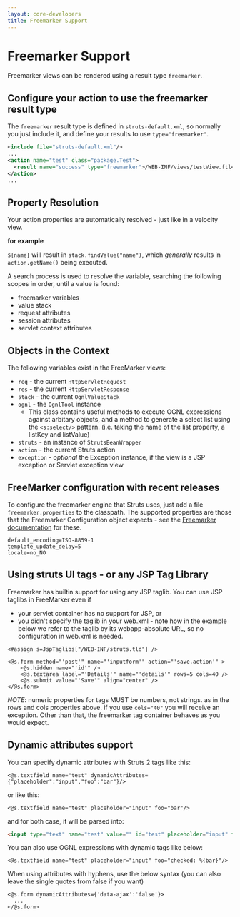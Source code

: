```yaml
---
layout: core-developers
title: Freemarker Support
---
```


# Freemarker Support

Freemarker views can be rendered using a result type `freemarker`.

## Configure your action to use the freemarker result type

The `freemarker` result type is defined in `struts-default.xml`, so normally you just include it, and define your results to use `type="freemarker"`.

```xml
<include file="struts-default.xml"/>
...
<action name="test" class="package.Test">
  <result name="success" type="freemarker">/WEB-INF/views/testView.ftl</result>
</action>
...

```

## Property Resolution

Your action properties are automatically resolved - just like in a velocity view.

**for example**

`${name}` will result in `stack.findValue("name")`, which _generally_  results in `action.getName()` being executed.

A search process is used to resolve the variable, searching the following scopes in order, until a value is found:

- freemarker variables
- value stack
- request attributes
- session attributes
- servlet context attributes

## Objects in the Context

The following variables exist in the FreeMarker views:

- `req` - the current `HttpServletRequest`
- `res` - the current `HttpServletResponse`
- `stack` - the current `OgnlValueStack`
- `ognl` - the `OgnlTool` instance
  - This class contains useful methods to execute OGNL expressions against arbitary objects, and a method to generate a select list using 
    the `<s:select/>` pattern. (i.e. taking the name of the list property, a listKey and listValue)
- `struts` - an instance of `StrutsBeanWrapper`
- `action` - the current Struts action
- `exception` - _optional_  the Exception instance, if the view is a JSP exception or Servlet exception view

## FreeMarker configuration with recent releases

To configure the freemarker engine that Struts uses, just add a file `freemarker.properties` to the classpath. The supported properties 
are those that the Freemarker Configuration object expects - see the [Freemarker documentation](https://freemarker.apache.org/docs/api/freemarker/template/Configuration.html#setSetting-java.lang.String-java.lang.String-)
for these.

```
default_encoding=ISO-8859-1
template_update_delay=5
locale=no_NO
```

## Using struts UI tags - or any JSP Tag Library

Freemarker has builtin support for using any JSP taglib. You can use JSP taglibs in FreeMarker even if
 - your servlet container has no support for JSP, or 
 - you didn't specify the taglib in your web.xml - note how in the example below we refer to the taglib by its webapp-absolute URL, 
    so no configuration in web.xml is needed.


```ftl
<#assign s=JspTaglibs["/WEB-INF/struts.tld"] />

<@s.form method="'post'" name="'inputform'" action="'save.action'" >
    <@s.hidden name="'id'" />
    <@s.textarea label="'Details'" name="'details'" rows=5 cols=40 />
    <@s.submit value="'Save'" align="center" />
</@s.form>

```

*NOTE*: numeric properties for tags MUST be numbers, not strings. as in the rows and cols properties above. if you use `cols="40"` you will 
receive an exception. Other than that, the freemarker tag container behaves as you would expect.

## Dynamic attributes support

You can specify dynamic attributes with Struts 2 tags like this:


```ftl
<@s.textfield name="test" dynamicAttributes={"placeholder":"input","foo":"bar"}/>
```

or like this:


```ftl
<@s.textfield name="test" placeholder="input" foo="bar"/>
```

and for both case, it will be parsed into:


```html
<input type="text" name="test" value="" id="test" placeholder="input" foo="bar"/>

```

You can also use OGNL expressions with dynamic tags like below:


```ftl
<@s.textfield name="test" placeholder="input" foo="checked: %{bar}"/>
```

When using attributes with hyphens, use the below syntax (you can also leave the single quotes from false if you want)


```ftl
<@s.form dynamicAttributes={'data-ajax':'false'}>
  ...
</@s.form>
```
